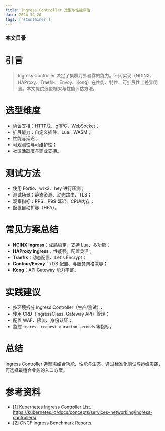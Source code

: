 ```yaml
---
title: Ingress Controller 选型与性能评估
date: 2024-12-20
tags: ['#Container']
---
```


### 本文目录
<!-- toc -->

# 引言
> Ingress Controller 决定了集群对外暴露的能力。不同实现（NGINX、HAProxy、Traefik、Envoy、Kong）在性能、特性、可扩展性上差异明显。本文提供选型框架与性能评估方法。

# 选型维度
- 协议支持：HTTP/2、gRPC、WebSocket；
- 扩展能力：自定义插件、Lua、WASM；
- 性能与延迟；
- 可观测性与可维护性；
- 社区活跃度与商业支持。

# 测试方法
- 使用 Fortio、wrk2、hey 进行压测；
- 测试场景：静态资源、动态路由、TLS；
- 观察指标：RPS、P99 延迟、CPU/内存；
- 配置自动扩容（HPA）。

# 常见方案总结
- **NGINX Ingress**：成熟稳定，支持 Lua、多功能；
- **HAProxy Ingress**：性能强，配置灵活；
- **Traefik**：动态配置、Let's Encrypt；
- **Contour/Envoy**：xDS 配置、与服务网格兼容；
- **Kong**：API Gateway 能力丰富。

# 实践建议
- 按环境拆分 Ingress Controller（生产/测试）；
- 使用 CRD（IngressClass, Gateway API）管理；
- 配置 WAF、限流、身份认证；
- 监控 `ingress_request_duration_seconds` 等指标。

# 总结
Ingress Controller 选型需结合功能、性能与生态。通过标准化测试与运维实践，可选择最适合业务的入口方案。

# 参考资料
- [1] Kubernetes Ingress Controller List. https://kubernetes.io/docs/concepts/services-networking/ingress-controllers/
- [2] CNCF Ingress Benchmark Reports.
